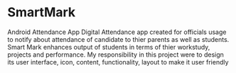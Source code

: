 # SmartMark
Android Attendance App
Digital Attendance app created for officials usage to notify about attendance of candidate to thier parents as well as students.
Smart Mark enhances output of students in terms of thier workstudy, projects and performance.
My responsibility in this project were to design its user interface, icon, content, functionality, layout to make it user friendly
